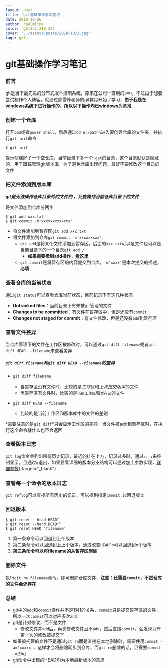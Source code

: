 ```yaml
---
layout: post
title: 'git基础操作学习笔记'
date: 2018-10-26
author: realmline
color: rgb(255,210,32)
cover: '../assets/posts/2018-10/1.jpg'
tags: git
---
```


# git基础操作学习笔记

### 前言

git是当下最先进的分布式版本控制系统，原来在公司一直用的svn，不过由于想要尝试制作个人博客，就通过廖雪峰老师的git教程开始了学习，**由于我是在windows系统下进行操作的，所以以下操作均已windows为基准**

### 创建一个仓库

打开`cmd`或者`power shell`，然后通过`cd e:\pathh`进入要创建仓库的文件夹，并执行`git init`命令

```
$ git init
```

提示创建好了一个空仓库，当前目录下多一个`.get`的目录，这个目录默认是隐藏的，用于跟踪管理git版本库，为了避免仓库出现问题，最好不要修改这个目录的文件

### 把文件添加到版本库	

***git是无法操作仓库目录外的文件的 ，只能操作当前仓库目录下的文件***

将文件添加到仓库分两步

```
$ git add xxx.txt
$ git commit -m'xxxxxxxxxxxxx'
```

- 将文件添加到暂存区`git add xxx.txt`
- 将文件添加到仓库`git commit -m'xxxxxxxxx'`,
  - `git add`是将某个文件添加到暂存区，后面的`xxx.txt`可以是文件也可以是当前目录下的一个目录`git add /`
    - **如果需要撤销add操作，[看这里](#1)**
  - `git commit`是将暂存区的内容提交到仓库，`-m'xxxx'`是本次提交的描述，**必填**

### 查看仓库的当前状态

通过`git status`可以查看仓库当前状态，目前记录下有这几种状态

- **Untracked files**：当前目录下有未被git管理的文件
- **Changes to be committed**：有文件在暂存区中，但是还没有`commit`
- **Changes not staged for commit**：有文件修改，但是还没有`add`到暂存区

### 查看文件差异

当仓库管理下的文件在工作区被修改时，可以通过`git diff filename`或者`git diff HEAD --filename`来查看差异

##### `git diff filename`和`git diff HEAD --filename`的差异

- `git diff filename`
  - 当暂存区没有文件时，比较的是*工作区*和*上次提交版本*的文件
  - 当暂存区有文件时，比较的是`当前工作区`和`暂存区`的文件

- `git diff HEAD --filename`
  - 比较的是当前工作区和版本库中的文件的差别

*需要注意的是`git diff`*只会显示工作区的差异，当文件被add到暂存区时，在执行这个命令就什么也不会返回

### 查看版本日志

`git log`命令会列出所有历史记录，最近的排在上方，记录过多时，通过`↑`、`↓`来控制显示，且通过`q`退出，如果要看详细的版本分支结构可以通过加上参数实现，[详细参数](https://git-scm.com/docs/git-log){:target="_blank"}

### 查看每一个命令的版本日志

`git reflog`可以查找所有历史的记录，可以找到指定`commit id`回退版本

### <span id="1">回退版本</span>

```
$ git reset --hrad HEAD^
$ git reset --hard HEAD^^
$ git reset HEAD 'filename'
```

1. 第一条命令可以回退到上个版本
2. 第二条命令可以回退到上上个版本，通过改变`HEAD^n`可以回退到n个版本
3. **第三条命令可以将filename的从暂存区删除**

### 删除文件

执行`git rm filename`命令，即可删除仓库文件，**注意：还需要`commit`，不然仓库的文件会还存在**

### 总结

- git中的`add`和`commit`操作并不是1对1的关系，`commit`只是提交暂存区的文件，所以一次`commit`可以对应多次`add`
- git是针对修改，而不是文件
  - 修改文件并`add`后，再次修改文件且不`add`，然后直接`commit`，会发现只有第一次的修改被提交了
- 如果被托管的文件不是通过`git rm`而是直接在本地删除时，需要使用`commit -am'xxxxx'`，这样才会将删除同步到仓库，而`git rm`删除的话，只需要`commit -m`即可
- git命令中出现的HEAD均为本地最新版本的意思

